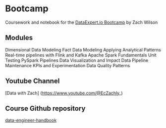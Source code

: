 # Bootcamp

Coursework and notebook for the [DataExpert.io Bootcamp](https://www.dataexpert.io) by Zach Wilson

## Modules
Dimensional Data Modeling
Fact Data Modeling
Applying Analytical Patterns
Real-time pipelines with Flink and Kafka
Apache Spark Fundamentals
Unit Testing PySpark Pipelines
Data Visualization and Impact
Data Pipeline Maintenance
KPIs and Experimentation
Data Quality Patterns

## Youtube Channel
[Data with Zach] (https://www.youtube.com/@EcZachly_)

## Course Github repository
[data-engineer-handbook](https://github.com/DataExpert-io/data-engineer-handbook)
